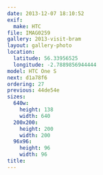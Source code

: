 ```yaml
---
date: 2013-12-07 18:10:52
exif:
  make: HTC
file: IMAG0259
gallery: 2013-visit-bram
layout: gallery-photo
location:
  latitude: 56.33956525
  longitude: -2.7889856944444
model: HTC One S
next: d1a78f6
ordering: 27
previous: 44de54e
sizes:
  640w:
    height: 138
    width: 640
  200x200:
    height: 200
    width: 200
  96x96:
    height: 96
    width: 96
title: 
---
```

